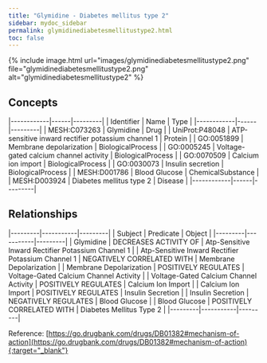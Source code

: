 ```yaml
---
title: "Glymidine - Diabetes mellitus type 2"
sidebar: mydoc_sidebar
permalink: glymidinediabetesmellitustype2.html
toc: false 
---
```


{% include image.html url="images/glymidinediabetesmellitustype2.png" file="glymidinediabetesmellitustype2.png" alt="glymidinediabetesmellitustype2" %}

## Concepts

|------------|------|---------|
| Identifier | Name | Type    |
|------------|------|---------|
| MESH:C073263 | Glymidine | Drug |
| UniProt:P48048 | ATP-sensitive inward rectifier potassium channel 1 | Protein |
| GO:0051899 | Membrane depolarization | BiologicalProcess |
| GO:0005245 | Voltage-gated calcium channel activity | BiologicalProcess |
| GO:0070509 | Calcium ion import | BiologicalProcess |
| GO:0030073 | Insulin secretion | BiologicalProcess |
| MESH:D001786 | Blood Glucose | ChemicalSubstance |
| MESH:D003924 | Diabetes mellitus type 2 | Disease |
|------------|------|---------|

## Relationships

|---------|-----------|---------|
| Subject | Predicate | Object  |
|---------|-----------|---------|
| Glymidine | DECREASES ACTIVITY OF | Atp-Sensitive Inward Rectifier Potassium Channel 1 |
| Atp-Sensitive Inward Rectifier Potassium Channel 1 | NEGATIVELY CORRELATED WITH | Membrane Depolarization |
| Membrane Depolarization | POSITIVELY REGULATES | Voltage-Gated Calcium Channel Activity |
| Voltage-Gated Calcium Channel Activity | POSITIVELY REGULATES | Calcium Ion Import |
| Calcium Ion Import | POSITIVELY REGULATES | Insulin Secretion |
| Insulin Secretion | NEGATIVELY REGULATES | Blood Glucose |
| Blood Glucose | POSITIVELY CORRELATED WITH | Diabetes Mellitus Type 2 |
|---------|-----------|---------|

Reference: [https://go.drugbank.com/drugs/DB01382#mechanism-of-action](https://go.drugbank.com/drugs/DB01382#mechanism-of-action){:target="_blank"}